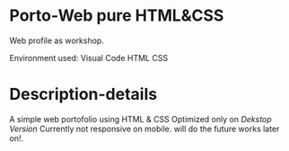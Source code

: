 # Porto-Web pure HTML&CSS
Web profile as workshop.

Environment used:
Visual Code
HTML
CSS

# Description-details
A simple web portofolio using HTML & CSS
Optimized only on *Dekstop Version* Currently not responsive on mobile. will do the future works later on!.
